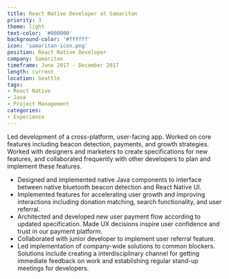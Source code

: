 ```yaml
---
title: React Native Developer at Samaritan
priority: 3
theme: light
text-color: '#000000'
background-color: '#ffffff'
icon: 'samaritan-icon.png'
position: React Native Developer
company: Samaritan
timeframe: June 2017 - December 2017
length: current
location: Seattle
tags:
- React Native
- Java
- Project Management
categories:
- Experience
---
```

Led development of a cross-platform, user-facing app. Worked on core features including beacon detection, payments, and growth strategies. Worked with designers and marketers to create specifications for new features, and collaborated frequently with other developers to plan and implement these features.
- Designed and implemented native Java components to interface between native bluetooth beacon detection and React Native UI.
- Implemented features for accelerating user growth and improving interactions including donation matching, search functionality, and user referral.
- Architected and developed new user payment flow according to updated specification. Made UX decisions inspire user confidence and trust in our payment platform.
- Collaborated with junior developer to implement user referral feature.
- Led implementation of company-wide solutions to common blockers. Solutions include creating a interdisciplinary channel for getting immediate feedback on work and establishing regular stand-up meetings for developers.
